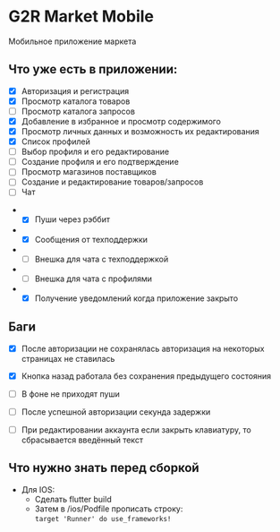 # G2R Market Mobile

Мобильное приложение маркета

## Что уже есть в приложении:

- [x] Авторизация и регистрация
- [x] Просмотр каталога товаров
- [ ] Просмотр каталога запросов
- [x] Добавление в избранное и просмотр содержимого
- [x] Просмотр личных данных и возможность их редактирования
- [x] Список профилей
- [ ] Выбор профиля и его редактирование
- [ ] Создание профиля и его подтверждение
- [ ] Просмотр магазинов поставщиков
- [ ] Создание и редактирование товаров/запросов
- [ ] Чат
- - [x] Пуши через рэббит
- - [x] Сообщения от техподдержки
- - [ ] Внешка для чата c техподдержкой
- - [ ] Внешка для чата c профилями
- - [x] Получение уведомлений когда приложение закрыто

## Баги
- [x] После авторизации не сохранялась авторизация на некоторых страницах не ставилась
- [x] Кнопка назад работала без сохранения предыдущего состояния
- [ ] В фоне не приходят пуши
- [ ] После успешной авторизации секунда задержки
- [ ] При редактировании аккаунта если закрыть клавиатуру, то сбрасывается введённый текст


## Что нужно знать перед сборкой

 - Для IOS:
    - Сделать flutter build
    - Затем в /ios/Podfile прописать строку: <br>
    `target 'Runner' do use_frameworks!`